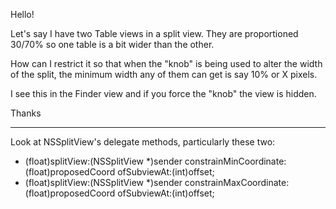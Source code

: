 Hello!

Let's say I have two Table views in a split view. They are proportioned 30/70% so one table is a bit wider than the other.

How can I restrict it so that when the "knob" is being used to alter the width of the split, the minimum width any of them can get is say 10% or X pixels.

I see this in the Finder view and if you force the "knob" the view is hidden.

Thanks

----

Look at NSSplitView's delegate methods, particularly these two:
    
- (float)splitView:(NSSplitView *)sender constrainMinCoordinate:(float)proposedCoord ofSubviewAt:(int)offset;
- (float)splitView:(NSSplitView *)sender constrainMaxCoordinate:(float)proposedCoord ofSubviewAt:(int)offset;
